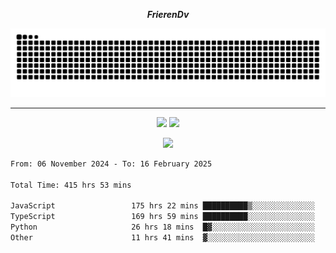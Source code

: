 ***<p align="center">FrierenDv</p>***

<div align="center">
  <picture>
      <source
    media="(prefers-color-scheme: dark)"
      srcset="https://raw.githubusercontent.com/platane/snk/output/github-contribution-grid-snake-dark.svg"
      />
    <source
      media="(prefers-color-scheme: light)"
      srcset="https://raw.githubusercontent.com/xct007/xct007/output/github-contribution-grid-snake.svg"
      />
    <img
      alt="Snake"
      src="https://raw.githubusercontent.com/xct007/xct007/output/github-contribution-grid-snake.svg"
      />
  </picture>

</div>

___
<p align="center">
  <img src="https://readme-stats-blush-eta.vercel.app/api/top-langs/?username=xct007&layout=compact" />
  <img src="https://readme-stats-blush-eta.vercel.app/api?username=xct007&show_icons=true&theme=transparent&hide_title=true&include_all_commits=true" />
</p>

<p align="center">
  <img src="https://github-profile-trophy.vercel.app/?username=xct007&theme=light&margin-w=15" />
</p>
<!--START_SECTION:waka-->

```txt
From: 06 November 2024 - To: 16 February 2025

Total Time: 415 hrs 53 mins

JavaScript                 175 hrs 22 mins ██████████▒░░░░░░░░░░░░░░   41.02 %
TypeScript                 169 hrs 59 mins ██████████░░░░░░░░░░░░░░░   39.76 %
Python                     26 hrs 18 mins  █▓░░░░░░░░░░░░░░░░░░░░░░░   06.15 %
Other                      11 hrs 41 mins  ▓░░░░░░░░░░░░░░░░░░░░░░░░   02.74 %
```

<!--END_SECTION:waka-->
